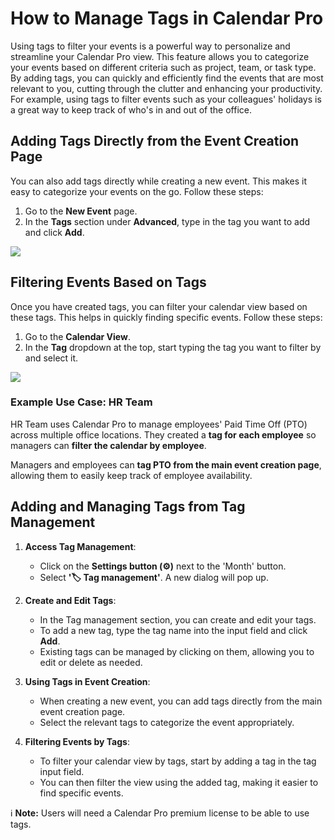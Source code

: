 # How to Manage Tags in Calendar Pro

Using tags to filter your events is a powerful way to personalize and streamline your Calendar Pro view. This feature allows you to categorize your events based on different criteria such as project, team, or task type. By adding tags, you can quickly and efficiently find the events that are most relevant to you, cutting through the clutter and enhancing your productivity. For example, using tags to filter events such as your colleagues' holidays is a great way to keep track of who's in and out of the office.


## Adding Tags Directly from the Event Creation Page

You can also add tags directly while creating a new event. This makes it easy to categorize your events on the go. Follow these steps:

1. Go to the **New Event** page.
2. In the **Tags** section under **Advanced**, type in the tag you want to add and click **Add**.

<div class="intercom-container"><img src="/assets/img/teams-pro/tags.png"></div>

## Filtering Events Based on Tags

Once you have created tags, you can filter your calendar view based on these tags. This helps in quickly finding specific events. Follow these steps:

1. Go to the **Calendar View**.
2. In the **Tag** dropdown at the top, start typing the tag you want to filter by and select it.

<div class="intercom-container"><img src="/assets/img/teams-pro/filter-tags.png"></div>

### Example Use Case: HR Team

HR Team uses Calendar Pro to manage employees' Paid Time Off (PTO) across multiple office locations. They created a **tag for each employee** so managers can **filter the calendar by employee**.

Managers and employees can **tag PTO from the main event creation page**, allowing them to easily keep track of employee availability.


## Adding and Managing Tags from Tag Management

1. **Access Tag Management**:
   - Click on the **Settings button (⚙️)** next to the 'Month' button.
   - Select **'🏷️ Tag management'**. A new dialog will pop up.

2. **Create and Edit Tags**:
   - In the Tag management section, you can create and edit your tags.
   - To add a new tag, type the tag name into the input field and click **Add**.
   - Existing tags can be managed by clicking on them, allowing you to edit or delete as needed.

3. **Using Tags in Event Creation**:
   - When creating a new event, you can add tags directly from the main event creation page.
   - Select the relevant tags to categorize the event appropriately.

4. **Filtering Events by Tags**:
   - To filter your calendar view by tags, start by adding a tag in the tag input field. 
   - You can then filter the view using the added tag, making it easier to find specific events.


ℹ️ **Note:** Users will need a Calendar Pro premium license to be able to use tags.

<Intercom />
<Hubspot />
<Clarity />
<GoogleAnalytics />

